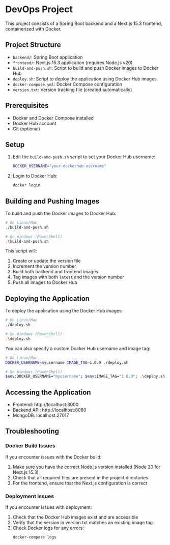 # DevOps Project

This project consists of a Spring Boot backend and a Next.js 15.3 frontend, containerized with Docker.

## Project Structure

- `backend/`: Spring Boot application
- `frontend/`: Next.js 15.3 application (requires Node.js v20)
- `build-and-push.sh`: Script to build and push Docker images to Docker Hub
- `deploy.sh`: Script to deploy the application using Docker Hub images
- `docker-compose.yml`: Docker Compose configuration
- `version.txt`: Version tracking file (created automatically)

## Prerequisites

- Docker and Docker Compose installed
- Docker Hub account
- Git (optional)

## Setup

1. Edit the `build-and-push.sh` script to set your Docker Hub username:

   ```bash
   DOCKER_USERNAME="your-dockerhub-username"
   ```

2. Login to Docker Hub:
   ```bash
   docker login
   ```

## Building and Pushing Images

To build and push the Docker images to Docker Hub:

```bash
# On Linux/Mac
./build-and-push.sh

# On Windows (PowerShell)
.\build-and-push.sh
```

This script will:

1. Create or update the version file
2. Increment the version number
3. Build both backend and frontend images
4. Tag images with both `latest` and the version number
5. Push all images to Docker Hub

## Deploying the Application

To deploy the application using the Docker Hub images:

```bash
# On Linux/Mac
./deploy.sh

# On Windows (PowerShell)
.\deploy.sh
```

You can also specify a custom Docker Hub username and image tag:

```bash
# On Linux/Mac
DOCKER_USERNAME=myusername IMAGE_TAG=1.0.0 ./deploy.sh

# On Windows (PowerShell)
$env:DOCKER_USERNAME="myusername"; $env:IMAGE_TAG="1.0.0"; .\deploy.sh
```

## Accessing the Application

- Frontend: http://localhost:3000
- Backend API: http://localhost:8080
- MongoDB: localhost:27017

## Troubleshooting

### Docker Build Issues

If you encounter issues with the Docker build:

1. Make sure you have the correct Node.js version installed (Node 20 for Next.js 15.3)
2. Check that all required files are present in the project directories
3. For the frontend, ensure that the Next.js configuration is correct

### Deployment Issues

If you encounter issues with deployment:

1. Check that the Docker Hub images exist and are accessible
2. Verify that the version in version.txt matches an existing image tag
3. Check Docker logs for any errors:
   ```bash
   docker-compose logs
   ```
